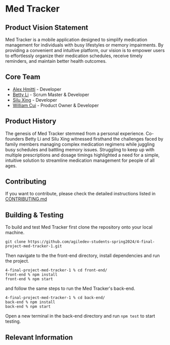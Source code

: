 # Med Tracker

## Product Vision Statement
Med Tracker is a mobile application designed to simplify medication management for individuals with busy lifestyles or memory impairments. By providing a convenient and intuitive platform, our vision is to empower users to effortlessly organize their medication schedules, receive timely reminders, and maintain better health outcomes.

## Core Team
- [Alex Hmitti](https://github.com/alexh212) - Developer
- [Betty Li](https://github.com/bettylirf) - Scrum Master & Developer
- [Silu Xing](https://github.com/TomatoIsGod) - Developer
- [William Cui](https://github.com/willcuh4856) - Product Owner & Developer

## Product History
The genesis of Med Tracker stemmed from a personal experience. Co-founders Betty Li and Silu Xing witnessed firsthand the challenges faced by family members managing complex medication regimens while juggling busy schedules and battling memory issues. Struggling to keep up with multiple prescriptions and dosage timings highlighted a need for a simple, intuitive solution to streamline medication management for people of all ages.

## Contributing
If you want to contribute, please check the detailed instructions listed in [CONTRIBUTING.md](./CONTRIBUTING.md)

## Building & Testing

To build and test Med Tracker first clone the repository onto your local machine.

```
git clone https://github.com/agiledev-students-spring2024/4-final-project-med-tracker-1.git
```

Then navigate to the the front-end directory, install dependencies and run the project.

```
4-final-project-med-tracker-1 % cd front-end/
front-end % npm install
front-end % npm start
```
and follow the same steps to run the Med Tracker's back-end.

```
4-final-project-med-tracker-1 % cd back-end/
back-end % npm install
back-end % npm start
```

Open a new terminal in the back-end directory and run ``` npm test ``` to start testing.

## Relevant Information
